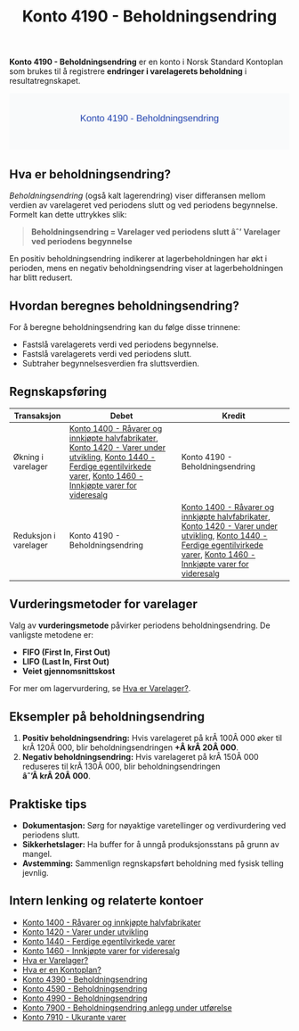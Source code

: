 ﻿---
title: "Konto 4190 - Beholdningsendring"
meta_title: "4190-beholdningsendring"
meta_description: '**Konto 4190 - Beholdningsendring** er en konto i Norsk Standard Kontoplan som brukes til å registrere **endringer i varelagerets beholdning** i resultatregnsk...'
slug: 4190-beholdningsendring
type: blog
layout: pages/single
---

**Konto 4190 - Beholdningsendring** er en konto i Norsk Standard Kontoplan som brukes til å registrere **endringer i varelagerets beholdning** i resultatregnskapet.

![Illustrasjon av konto 4190 Beholdningsendring](4190-beholdningsendring-image.svg)

## Hva er beholdningsendring?

*Beholdningsendring* (også kalt lagerendring) viser differansen mellom verdien av varelageret ved periodens slutt og ved periodens begynnelse. Formelt kan dette uttrykkes slik:

> **Beholdningsendring = Varelager ved periodens slutt âˆ’ Varelager ved periodens begynnelse**

En positiv beholdningsendring indikerer at lagerbeholdningen har økt i perioden, mens en negativ beholdningsendring viser at lagerbeholdningen har blitt redusert.

## Hvordan beregnes beholdningsendring?

For å beregne beholdningsendring kan du følge disse trinnene:

* Fastslå varelagerets verdi ved periodens begynnelse.
* Fastslå varelagerets verdi ved periodens slutt.
* Subtraher begynnelsesverdien fra sluttsverdien.

## Regnskapsføring

| Transaksjon           | Debet                                                                                                                                                                                           | Kredit                            |
|-----------------------|-------------------------------------------------------------------------------------------------------------------------------------------------------------------------------------------------|-----------------------------------|
| Økning i varelager    | [Konto 1400 - Råvarer og innkjøpte halvfabrikater](/blogs/kontoplan/1400-raavarer-og-innkjopte-halvfabrikater "Konto 1400 - Råvarer og innkjøpte halvfabrikater"), [Konto 1420 - Varer under utvikling](/blogs/kontoplan/1420-varer-under-utvikling "Konto 1420 - Varer under utvikling"), [Konto 1440 - Ferdige egentilvirkede varer](/blogs/kontoplan/1440-ferdige-egentilvirkede-varer "Konto 1440 - Ferdige egentilvirkede varer"), [Konto 1460 - Innkjøpte varer for videresalg](/blogs/kontoplan/1460-innkjopte-varer-for-videresalg "Konto 1460 - Innkjøpte varer for videresalg") | Konto 4190 - Beholdningsendring |
| Reduksjon i varelager | Konto 4190 - Beholdningsendring                                                                                                                                                                 | [Konto 1400 - Råvarer og innkjøpte halvfabrikater](/blogs/kontoplan/1400-raavarer-og-innkjopte-halvfabrikater "Konto 1400 - Råvarer og innkjøpte halvfabrikater"), [Konto 1420 - Varer under utvikling](/blogs/kontoplan/1420-varer-under-utvikling "Konto 1420 - Varer under utvikling"), [Konto 1440 - Ferdige egentilvirkede varer](/blogs/kontoplan/1440-ferdige-egentilvirkede-varer "Konto 1440 - Ferdige egentilvirkede varer"), [Konto 1460 - Innkjøpte varer for videresalg](/blogs/kontoplan/1460-innkjopte-varer-for-videresalg "Konto 1460 - Innkjøpte varer for videresalg") |

## Vurderingsmetoder for varelager

Valg av **vurderingsmetode** påvirker periodens beholdningsendring. De vanligste metodene er:

* **FIFO (First In, First Out)**
* **LIFO (Last In, First Out)**
* **Veiet gjennomsnittskost**

For mer om lagervurdering, se [Hva er Varelager?](/blogs/regnskap/hva-er-varelager "Hva er Varelager? Komplett Guide til Lagerføring og Verdivurdering").

## Eksempler på beholdningsendring

1. **Positiv beholdningsendring:** Hvis varelageret på krÂ 100Â 000 øker til krÂ 120Â 000, blir beholdningsendringen **+Â krÂ 20Â 000**.
2. **Negativ beholdningsendring:** Hvis varelageret på krÂ 150Â 000 reduseres til krÂ 130Â 000, blir beholdningsendringen **âˆ’Â krÂ 20Â 000**.

## Praktiske tips

* **Dokumentasjon:** Sørg for nøyaktige varetellinger og verdivurdering ved periodens slutt.
* **Sikkerhetslager:** Ha buffer for å unngå produksjonsstans på grunn av mangel.
* **Avstemming:** Sammenlign regnskapsført beholdning med fysisk telling jevnlig.

## Intern lenking og relaterte kontoer

* [Konto 1400 - Råvarer og innkjøpte halvfabrikater](/blogs/kontoplan/1400-raavarer-og-innkjopte-halvfabrikater "Konto 1400 - Råvarer og innkjøpte halvfabrikater")
* [Konto 1420 - Varer under utvikling](/blogs/kontoplan/1420-varer-under-utvikling "Konto 1420 - Varer under utvikling")
* [Konto 1440 - Ferdige egentilvirkede varer](/blogs/kontoplan/1440-ferdige-egentilvirkede-varer "Konto 1440 - Ferdige egentilvirkede varer")
* [Konto 1460 - Innkjøpte varer for videresalg](/blogs/kontoplan/1460-innkjopte-varer-for-videresalg "Konto 1460 - Innkjøpte varer for videresalg")
* [Hva er Varelager?](/blogs/regnskap/hva-er-varelager "Hva er Varelager? Komplett Guide til Lagerføring og Verdivurdering")
* [Hva er en Kontoplan?](/blogs/regnskap/hva-er-kontoplan "Hva er en Kontoplan? Komplett Guide til Kontoplaner i Norsk Regnskap")
* [Konto 4390 - Beholdningsendring](/blogs/kontoplan/4390-beholdningsendring "Konto 4390 - Beholdningsendring")
* [Konto 4590 - Beholdningsendring](/blogs/kontoplan/4590-beholdningsendring "Konto 4590 - Beholdningsendring")
* [Konto 4990 - Beholdningsendring](/blogs/kontoplan/4990-beholdningsendring "Konto 4990 - Beholdningsendring")
* [Konto 7900 - Beholdningsendring anlegg under utførelse](/blogs/kontoplan/7900-beholdningsendring-anlegg-under-utforelse "Konto 7900 - Beholdningsendring anlegg under utførelse")
* [Konto 7910 - Ukurante varer](/blogs/kontoplan/7910-ukurante-varer "Konto 7910 - Ukurante varer")






